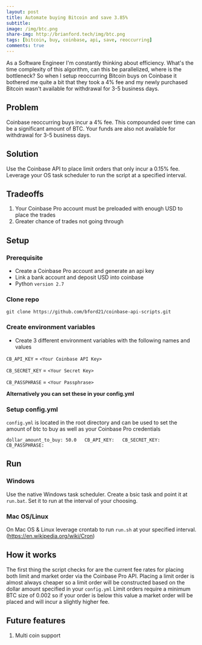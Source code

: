 ```yaml
---
layout: post
title: Automate buying Bitcoin and save 3.85%
subtitle: 
image: /img/btc.png
share-img: http://brianford.tech/img/btc.png
tags: [bitcoin, buy, coinbase, api, save, reoccurring]
comments: true
---
```


As a Software Engineer I'm constantly thinking about efficiency. What's the time complexity of this algorithm, can this be parallelized, where is the bottleneck?
So when I setup reoccurring Bitcoin buys on Coinbase it bothered me quite a bit that they took a 4% fee and my newly purchased Bitcoin wasn't available for withdrawal for 3-5 business days.

## Problem
Coinbase reoccurring buys incur a 4% fee. This compounded over time can be a significant amount of BTC. Your funds are also not available for withdrawal for 3-5 business days.

## Solution
Use the Coinbase API to place limit orders that only incur a 0.15% fee. Leverage your OS task scheduler to run the script at a specified interval.

## Tradeoffs
1. Your Coinbase Pro account must be preloaded with enough USD to place the trades
2. Greater chance of trades not going through


## Setup

### Prerequisite
- Create a Coinbase Pro account and generate an api key
- Link a bank account and deposit USD into coinbase
- Python `version 2.7`

### Clone repo

`git clone https://github.com/bford21/coinbase-api-scripts.git`

### Create environment variables

- Create 3 different environment variables with the following names and values

`CB_API_KEY` = `<Your Coinbase API Key>`

`CB_SECRET_KEY` = `<Your Secret Key>`

`CB_PASSPHRASE` = `<Your Passphrase>`

**Alternatively you can set these in your config.yml**

### Setup config.yml

`config.yml` is located in the root directory and can be used to set the amount of btc to buy as well as your Coinbase Pro credentials

`
dollar_amount_to_buy: 50.0  
CB_API_KEY:  
CB_SECRET_KEY:  
CB_PASSPHRASE:  
`


## Run

### Windows

Use the native Windows task scheduler. Create a bsic task and point it at `run.bat`. Set it to run at the interval of your choosing. 

### Mac OS/Linux

On Mac OS & Linux leverage crontab to run `run.sh` at your specified interval. (<https://en.wikipedia.org/wiki/Cron>)


## How it works

The first thing the script checks for are the current fee rates for placing both limit and market order via the Coinbase Pro API. 
Placing a limit order is almost always cheaper so a limit order will be constructed based on the dollar amount specified in your `config.yml`
Limit orders require a minimum BTC size of 0.002 so if your order is below this value a market order will be placed and will incur a slightly higher fee.

## Future features

1. Multi coin support

